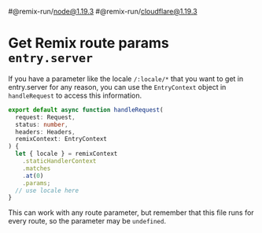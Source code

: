 #@remix-run/node@1.19.3 #@remix-run/cloudflare@1.19.3

# Get Remix route params `entry.server`

If you have a parameter like the locale `/:locale/*` that you want to get in entry.server for any reason, you can use the `EntryContext` object in `handleRequest` to access this information.

```ts
export default async function handleRequest(
  request: Request,
  status: number,
  headers: Headers,
  remixContext: EntryContext
) {
  let { locale } = remixContext
    .staticHandlerContext
    .matches
    .at(0)
    .params;
  // use locale here
}
```

This can work with any route parameter, but remember that this file runs for every route, so the parameter may be `undefined`.
